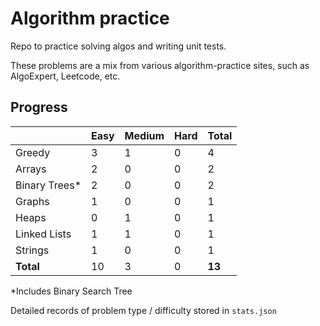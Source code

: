# Algorithm practice

Repo to practice solving algos and writing unit tests.

These problems are a mix from various algorithm-practice sites, such as AlgoExpert, Leetcode, etc.

<!-- todo: display the json data in some online visualization (probably with github pages) -->
<!-- todo: add specific commands for testing difficulties -->

## Progress

<!-- 'Hard' includes the 'Very Hard' problems that some sites have -->
|               | Easy     | Medium   | Hard     | Total    |
| ------------- | -------- | -------- | -------- | -------- |
| Greedy        | 3        | 1        | 0        | 4        |
| Arrays        | 2        | 0        | 0        | 2        |
| Binary Trees* | 2        | 0        | 0        | 2        |
| Graphs        | 1        | 0        | 0        | 1        |
| Heaps         | 0        | 1        | 0        | 1        |
| Linked Lists  | 1        | 1        | 0        | 1        |
| Strings       | 1        | 0        | 0        | 1        |
| **Total**     | 10       | 3        | 0        | **13**   |

*Includes Binary Search Tree

Detailed records of problem type / difficulty stored in `stats.json`

<!--
  List of types to add to the graph (when attempted):
    Searching
    Sorting
    Stacks
    Recursion
    Dynamic Programming
    Trie
-->
